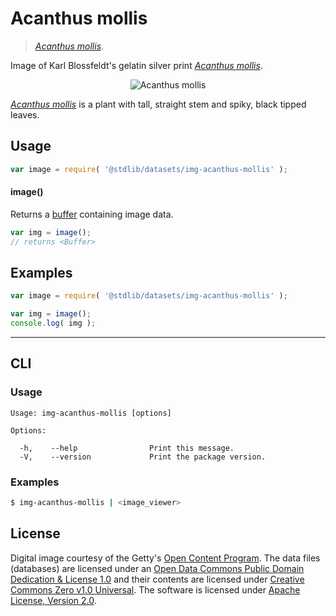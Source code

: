 <!--

@license Apache-2.0

Copyright (c) 2018 The Stdlib Authors.

Licensed under the Apache License, Version 2.0 (the "License");
you may not use this file except in compliance with the License.
You may obtain a copy of the License at

   http://www.apache.org/licenses/LICENSE-2.0

Unless required by applicable law or agreed to in writing, software
distributed under the License is distributed on an "AS IS" BASIS,
WITHOUT WARRANTIES OR CONDITIONS OF ANY KIND, either express or implied.
See the License for the specific language governing permissions and
limitations under the License.

-->

# Acanthus mollis

> [_Acanthus mollis_][@blossfeldt:1928a].

<section class="intro">

Image of Karl Blossfeldt's gelatin silver print [_Acanthus mollis_][@blossfeldt:1928a].

<!-- <image align="center" src="./data/image.jpg" alt="Acanthus mollis"> -->

<div class="image" align="center">
    <img src="https://cdn.rawgit.com/stdlib-js/stdlib/30236137d43c6a0dc458588e66527f6762e10634/lib/node_modules/%40stdlib/datasets/img-acanthus-mollis/data/image.jpg" alt="Acanthus mollis">
    <br>
</div>

<!-- </image> -->

[_Acanthus mollis_][@blossfeldt:1928a] is a plant with tall, straight stem and spiky, black tipped leaves.

</section>

<!-- /.intro -->

<section class="usage">

## Usage

```javascript
var image = require( '@stdlib/datasets/img-acanthus-mollis' );
```

#### image()

Returns a [buffer][@stdlib/buffer/ctor] containing image data.

```javascript
var img = image();
// returns <Buffer>
```

</section>

<!-- /.usage -->

<section class="examples">

<!-- TODO: more creative example. -->

## Examples

<!-- eslint no-undef: "error" -->

```javascript
var image = require( '@stdlib/datasets/img-acanthus-mollis' );

var img = image();
console.log( img );
```

</section>

<!-- /.examples -->

* * *

<section class="cli">

## CLI

<section class="usage">

### Usage

```text
Usage: img-acanthus-mollis [options]

Options:

  -h,    --help                Print this message.
  -V,    --version             Print the package version.
```

</section>

<!-- /.usage -->

<section class="examples">

### Examples

```bash
$ img-acanthus-mollis | <image_viewer>
```

</section>

<!-- /.examples -->

</section>

<!-- /.cli -->

<!-- <license> -->

## License

Digital image courtesy of the Getty's [Open Content Program][getty-open-content]. The data files (databases) are licensed under an [Open Data Commons Public Domain Dedication & License 1.0][pddl-1.0] and their contents are licensed under [Creative Commons Zero v1.0 Universal][cc0]. The software is licensed under [Apache License, Version 2.0][apache-license].

<!-- </license> -->

<section class="links">

[getty-open-content]: http://www.getty.edu/about/opencontent.html

[pddl-1.0]: http://opendatacommons.org/licenses/pddl/1.0/

[cc0]: https://creativecommons.org/publicdomain/zero/1.0

[apache-license]: https://www.apache.org/licenses/LICENSE-2.0

[@blossfeldt:1928a]: http://www.getty.edu/art/collection/objects/35443/karl-blossfeldt-acanthus-mollis-german-1928/

[@stdlib/buffer/ctor]: https://github.com/stdlib-js/buffer-ctor

</section>

<!-- /.links -->
